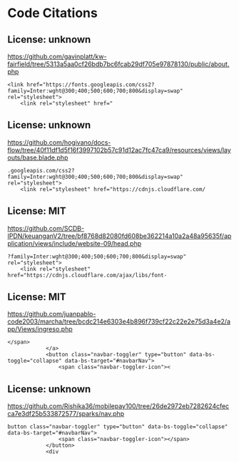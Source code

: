 # Code Citations

## License: unknown
https://github.com/gavinplatt/kw-fairfield/tree/5313a5aa0cf26bdb7bc6fcab29df705e97878130/public/about.php

```
<link href="https://fonts.googleapis.com/css2?family=Inter:wght@300;400;500;600;700;800&display=swap" rel="stylesheet">
    <link rel="stylesheet" href="
```


## License: unknown
https://github.com/hogivano/docs-flow/tree/40f11df1d5f16f3997102b57c91d12ac7fc47ca9/resources/views/layouts/base.blade.php

```
.googleapis.com/css2?family=Inter:wght@300;400;500;600;700;800&display=swap" rel="stylesheet">
    <link rel="stylesheet" href="https://cdnjs.cloudflare.com/
```


## License: MIT
https://github.com/SCDB-IPDN/keuanganV2/tree/bf8768d82080fd608be362214a10a2a48a95635f/application/views/include/website-09/head.php

```
?family=Inter:wght@300;400;500;600;700;800&display=swap" rel="stylesheet">
    <link rel="stylesheet" href="https://cdnjs.cloudflare.com/ajax/libs/font-
```


## License: MIT
https://github.com/juanpablo-code2003/marcha/tree/bcdc214e6303e4b896f739cf22c22e2e75d3a4e2/app/Views/ingreso.php

```
</span>
            </a>
            <button class="navbar-toggler" type="button" data-bs-toggle="collapse" data-bs-target="#navbarNav">
                <span class="navbar-toggler-icon"><
```


## License: unknown
https://github.com/Rishika36/mobilepay100/tree/26de2972eb7282624cfecca7e3df25b533872577/sparks/nav.php

```
button class="navbar-toggler" type="button" data-bs-toggle="collapse" data-bs-target="#navbarNav">
                <span class="navbar-toggler-icon"></span>
            </button>
            <div
```

